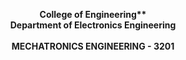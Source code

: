 <p align="center"><strong>
  College of Engineering** <br> 
  Department of Electronics Engineering <br> <br> 
  MECHATRONICS ENGINEERING - 3201
  <p style="text-align:center; font-family: Arial, sans-serif; font-size: 20px;">
</p>

